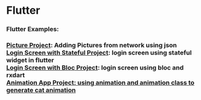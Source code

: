 # Flutter
<h3>Flutter Examples:<h3>

<a href="https://github.com/SevkiBekir/Flutter/tree/master/pics"> Picture Project</a>: Adding Pictures from network using json
<br/>
<a href="https://github.com/SevkiBekir/Flutter/tree/master/login_with_stateful"> Login Screen with Stateful Project</a>: login screen using stateful widget in flutter
<br/>
<a href="https://github.com/SevkiBekir/Flutter/tree/master/login_with_bloc"> Login Screen with Bloc Project</a>: login screen using bloc and rxdart
<br/>
<a href="https://github.com/SevkiBekir/Flutter/tree/master/animation"> Animation App Project: using animation and animation class to generate cat animation
